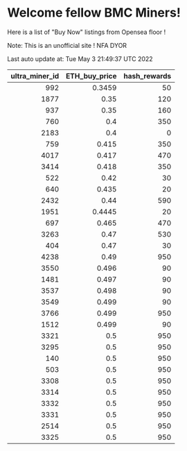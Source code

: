 # Welcome fellow BMC Miners!
Here is a list of "Buy Now" listings from Opensea floor !

Note: This is an unofficial site ! NFA DYOR


Last auto update at: Tue May  3 21:49:37 UTC 2022


|   ultra_miner_id |   ETH_buy_price |   hash_rewards |
|-----------------:|----------------:|---------------:|
|              992 |          0.3459 |             50 |
|             1877 |          0.35   |            120 |
|              937 |          0.35   |            160 |
|              760 |          0.4    |            350 |
|             2183 |          0.4    |              0 |
|              759 |          0.415  |            350 |
|             4017 |          0.417  |            470 |
|             3414 |          0.418  |            350 |
|              522 |          0.42   |             30 |
|              640 |          0.435  |             20 |
|             2432 |          0.44   |            590 |
|             1951 |          0.4445 |             20 |
|              697 |          0.465  |            470 |
|             3263 |          0.47   |            530 |
|              404 |          0.47   |             30 |
|             4238 |          0.49   |            950 |
|             3550 |          0.496  |             90 |
|             1481 |          0.497  |             90 |
|             3537 |          0.498  |             90 |
|             3549 |          0.499  |             90 |
|             3766 |          0.499  |            950 |
|             1512 |          0.499  |             90 |
|             3321 |          0.5    |            950 |
|             3295 |          0.5    |            950 |
|              140 |          0.5    |            950 |
|              503 |          0.5    |            950 |
|             3308 |          0.5    |            950 |
|             3314 |          0.5    |            950 |
|             3332 |          0.5    |            950 |
|             3331 |          0.5    |            950 |
|             2514 |          0.5    |            950 |
|             3325 |          0.5    |            950 |